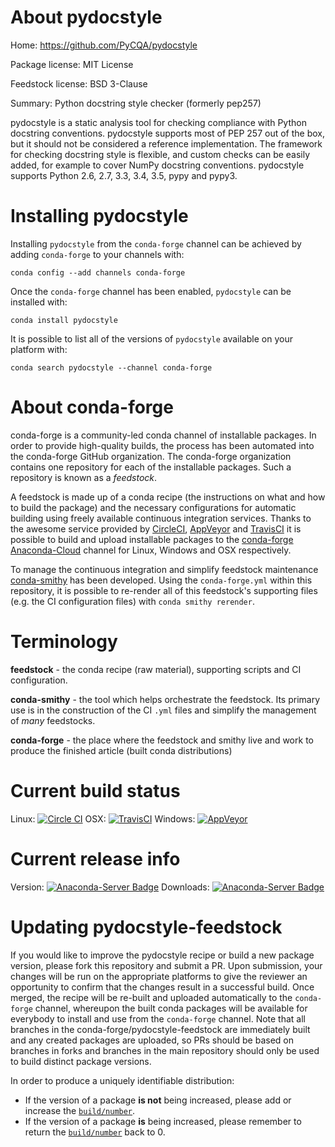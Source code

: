About pydocstyle
================

Home: https://github.com/PyCQA/pydocstyle

Package license: MIT License

Feedstock license: BSD 3-Clause

Summary: Python docstring style checker (formerly pep257)

pydocstyle is a static analysis tool for checking compliance with Python
docstring conventions. pydocstyle supports most of PEP 257 out of the box,
but it should not be considered a reference implementation.
The framework for checking docstring style is flexible, and custom checks
can be easily added, for example to cover NumPy docstring conventions.
pydocstyle supports Python 2.6, 2.7, 3.3, 3.4, 3.5, pypy and pypy3.


Installing pydocstyle
=====================

Installing `pydocstyle` from the `conda-forge` channel can be achieved by adding `conda-forge` to your channels with:

```
conda config --add channels conda-forge
```

Once the `conda-forge` channel has been enabled, `pydocstyle` can be installed with:

```
conda install pydocstyle
```

It is possible to list all of the versions of `pydocstyle` available on your platform with:

```
conda search pydocstyle --channel conda-forge
```


About conda-forge
=================

conda-forge is a community-led conda channel of installable packages.
In order to provide high-quality builds, the process has been automated into the
conda-forge GitHub organization. The conda-forge organization contains one repository
for each of the installable packages. Such a repository is known as a *feedstock*.

A feedstock is made up of a conda recipe (the instructions on what and how to build
the package) and the necessary configurations for automatic building using freely
available continuous integration services. Thanks to the awesome service provided by
[CircleCI](https://circleci.com/), [AppVeyor](http://www.appveyor.com/)
and [TravisCI](https://travis-ci.org/) it is possible to build and upload installable
packages to the [conda-forge](https://anaconda.org/conda-forge)
[Anaconda-Cloud](http://docs.anaconda.org/) channel for Linux, Windows and OSX respectively.

To manage the continuous integration and simplify feedstock maintenance
[conda-smithy](http://github.com/conda-forge/conda-smithy) has been developed.
Using the ``conda-forge.yml`` within this repository, it is possible to re-render all of
this feedstock's supporting files (e.g. the CI configuration files) with ``conda smithy rerender``.


Terminology
===========

**feedstock** - the conda recipe (raw material), supporting scripts and CI configuration.

**conda-smithy** - the tool which helps orchestrate the feedstock.
                   Its primary use is in the construction of the CI ``.yml`` files
                   and simplify the management of *many* feedstocks.

**conda-forge** - the place where the feedstock and smithy live and work to
                  produce the finished article (built conda distributions)

Current build status
====================

Linux: [![Circle CI](https://circleci.com/gh/conda-forge/pydocstyle-feedstock.svg?style=shield)](https://circleci.com/gh/conda-forge/pydocstyle-feedstock)
OSX: [![TravisCI](https://travis-ci.org/conda-forge/pydocstyle-feedstock.svg?branch=master)](https://travis-ci.org/conda-forge/pydocstyle-feedstock)
Windows: [![AppVeyor](https://ci.appveyor.com/api/projects/status/github/conda-forge/pydocstyle-feedstock?svg=True)](https://ci.appveyor.com/project/conda-forge/pydocstyle-feedstock/branch/master)

Current release info
====================
Version: [![Anaconda-Server Badge](https://anaconda.org/conda-forge/pydocstyle/badges/version.svg)](https://anaconda.org/conda-forge/pydocstyle)
Downloads: [![Anaconda-Server Badge](https://anaconda.org/conda-forge/pydocstyle/badges/downloads.svg)](https://anaconda.org/conda-forge/pydocstyle)


Updating pydocstyle-feedstock
=============================

If you would like to improve the pydocstyle recipe or build a new
package version, please fork this repository and submit a PR. Upon submission,
your changes will be run on the appropriate platforms to give the reviewer an
opportunity to confirm that the changes result in a successful build. Once
merged, the recipe will be re-built and uploaded automatically to the
`conda-forge` channel, whereupon the built conda packages will be available for
everybody to install and use from the `conda-forge` channel.
Note that all branches in the conda-forge/pydocstyle-feedstock are
immediately built and any created packages are uploaded, so PRs should be based
on branches in forks and branches in the main repository should only be used to
build distinct package versions.

In order to produce a uniquely identifiable distribution:
 * If the version of a package **is not** being increased, please add or increase
   the [``build/number``](http://conda.pydata.org/docs/building/meta-yaml.html#build-number-and-string).
 * If the version of a package **is** being increased, please remember to return
   the [``build/number``](http://conda.pydata.org/docs/building/meta-yaml.html#build-number-and-string)
   back to 0.
